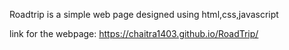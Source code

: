 Roadtrip is a simple web page designed using html,css,javascript

link for the webpage: https://chaitra1403.github.io/RoadTrip/ 
